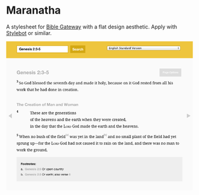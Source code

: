 # Maranatha

A stylesheet for [Bible Gateway](http://www.biblegateway.com/) with a flat design aesthetic. Apply with [Stylebot](https://chrome.google.com/webstore/detail/stylebot/oiaejidbmkiecgbjeifoejpgmdaleoha) or similar.

![Screenshot](screenshot.png)